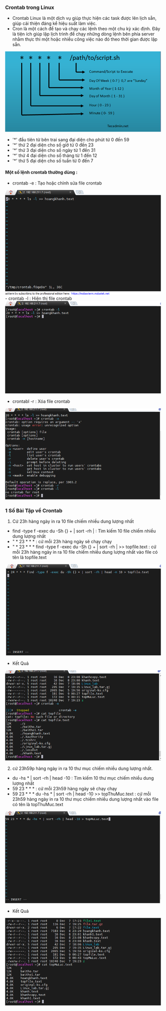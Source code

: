 ### Crontab trong Linux
- Crontab Linux là một dịch vụ giúp thực hiện các task được lên lịch sẵn, giúp cải thiện đáng kể hiệu suất làm việc.
- Cron là một cách để tạo và chạy các lệnh theo một chu kỳ xác định. Đây là tiện ích giúp lập lịch trình để chạy những dòng lệnh bên phía server nhằm thực thi một hoặc nhiều công việc nào đó theo thời gian được lập sẵn.
<img src="../jmg/cron.PNG">

- '*' đầu tiên từ bên trai sang đại diện cho phút từ 0 đến 59
- '*' thứ 2 đại diện cho số giờ từ 0 đến 23
- '*' thứ 3 đại diện cho số ngày từ 1 đến 31
- '*' thứ 4 đại diện cho số tháng từ 1 đến 12
- '*' thứ 5 đại diện cho số tuần từ 0 đến 7  
#### Một số lệnh crontab thường dùng :
- crontab -e : Tạo hoặc chỉnh sửa file crontab
<img src ="../jmg/e.PNG">
- crontab -l : Hiện thị file crontab
<img src ="../jmg/l.PNG">

- crontabl -r : Xóa file crontab
<img src ="../jmg/r1.PNG">

### 1 Số Bài Tập về Crontab
1. Cứ 23h hàng ngày in ra 10 file chiếm nhiều dung lượng nhất
- find -type f -exec du -Sh {} + | sort -rh | : Tìm kiếm 10 file chiếm nhiều dung lượng nhất
- " * 23 * * *  : cứ mỗi 23h hàng ngày sẽ chạy chạy
- "  * 23 * * * find -type f -exec du -Sh {} + | sort -rh | >> topfile.text : cứ mỗi 23h hàng ngày in ra 10 file chiếm nhiều dung lượng nhất vào file có tên là topfile.text
<img src = "../jmg/t1.PNG">

- Kết Quả
<img src = "../jmg/t2.PNG">

2. cứ 23h59p hàng ngày in ra 10 thư mục chiếm nhiều dung lượng nhất. 
-  du -hs * | sort -rh | head -10 : Tìm kiếm 10 thư mục chiếm nhiều dung lượng nhất
- 59 23 * * *  : cứ mỗi 23h59 hàng ngày sẽ chạy chạy
-   59 23 * * * du -hs * | sort -rh | head -10 >> topThuMuc.text : cứ mỗi 23h59 hàng ngày in ra 10 thư mục chiếm nhiều dung lượng nhất vào file có tên là topThuMuc.text
<img src = "../jmg/y1.PNG">

- Kết Quả

<img src = "../jmg/y2.PNG">


